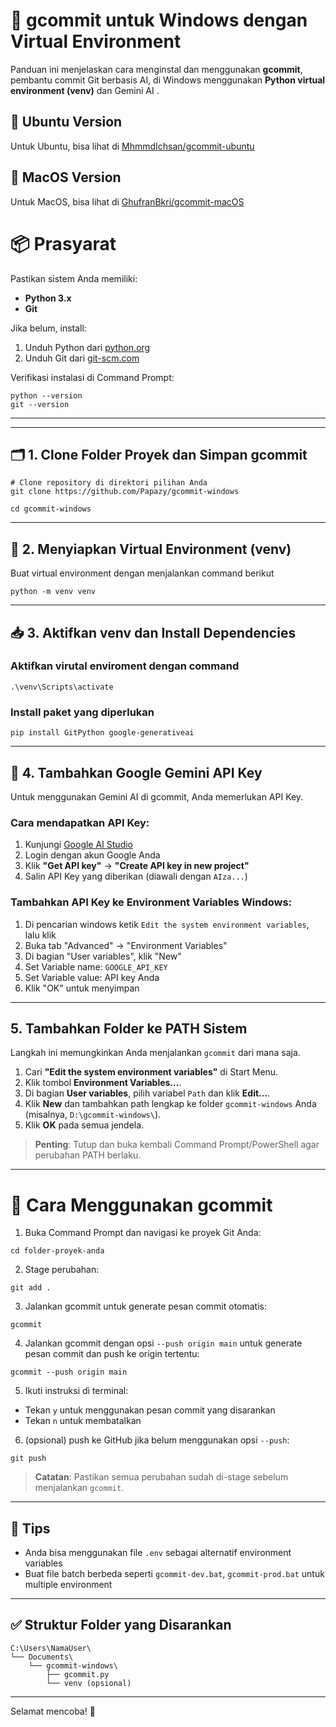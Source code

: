 # 🤖 gcommit untuk Windows dengan Virtual Environment

Panduan ini menjelaskan cara menginstal dan menggunakan **gcommit**, pembantu commit Git berbasis AI, di Windows menggunakan **Python virtual environment (venv)** dan Gemini AI .

## 🐧 Ubuntu Version

Untuk Ubuntu, bisa lihat di [MhmmdIchsan/gcommit-ubuntu](https://github.com/MhmmdIchsan/gcommit-ubuntu)

## 🍎 MacOS Version

Untuk MacOS, bisa lihat di [GhufranBkri/gcommit-macOS](https://github.com/GhufranBkri/gcommit-macOS)



# 📦 Prasyarat

Pastikan sistem Anda memiliki:

- **Python 3.x**
- **Git**

Jika belum, install:

1. Unduh Python dari [python.org](https://www.python.org/downloads/)
2. Unduh Git dari [git-scm.com](https://git-scm.com/download/windows)

Verifikasi instalasi di Command Prompt:
```batch
python --version
git --version
```

---



---

## 🗂️ 1. Clone Folder Proyek dan Simpan gcommit

```batch
# Clone repository di direktori pilihan Anda
git clone https://github.com/Papazy/gcommit-windows

cd gcommit-windows
```
---

## 🧪 2. Menyiapkan Virtual Environment (venv)

Buat virtual environment dengan menjalankan command berikut

```batch
python -m venv venv
```


---

## 📥 3. Aktifkan venv dan Install Dependencies

### Aktifkan virutal enviroment dengan command
```batch
.\venv\Scripts\activate
```

### Install paket yang diperlukan
```batch
pip install GitPython google-generativeai
```

---

## 🔐 4. Tambahkan Google Gemini API Key

Untuk menggunakan Gemini AI di gcommit, Anda memerlukan API Key.

### Cara mendapatkan API Key:
1. Kunjungi [Google AI Studio](https://ai.google.com/studio)
2. Login dengan akun Google Anda
3. Klik **"Get API key"** → **"Create API key in new project"**
4. Salin API Key yang diberikan (diawali dengan `AIza...`)

### Tambahkan API Key ke Environment Variables Windows:

1. Di pencarian windows ketik `Edit the system environment variables`, lalu klik
2. Buka tab "Advanced" → "Environment Variables"
3. Di bagian "User variables", klik "New"
4. Set Variable name: `GOOGLE_API_KEY`
5. Set Variable value: API key Anda
6. Klik "OK" untuk menyimpan

---


## 5. Tambahkan Folder ke PATH Sistem

Langkah ini memungkinkan Anda menjalankan `gcommit` dari mana saja.

1. Cari **"Edit the system environment variables"** di Start Menu.
2. Klik tombol **Environment Variables...**.
3. Di bagian **User variables**, pilih variabel `Path` dan klik **Edit...**.
4. Klik **New** dan tambahkan path lengkap ke folder `gcommit-windows` Anda (misalnya, `D:\gcommit-windows\`).
5. Klik **OK** pada semua jendela.

> **Penting**: Tutup dan buka kembali Command Prompt/PowerShell agar perubahan PATH berlaku.

---

# 🚀 Cara Menggunakan gcommit

1. Buka Command Prompt dan navigasi ke proyek Git Anda:
  ```batch
  cd folder-proyek-anda
  ```

2. Stage perubahan:
  ```batch
  git add .
  ```

3. Jalankan gcommit untuk generate pesan commit otomatis:
  ```batch
  gcommit
  ```

4. Jalankan gcommit dengan opsi `--push origin main` untuk generate pesan commit dan push ke origin tertentu:
  ```batch
  gcommit --push origin main
  ```

5. Ikuti instruksi di terminal:
  - Tekan `y` untuk menggunakan pesan commit yang disarankan
  - Tekan `n` untuk membatalkan

6. (opsional) push ke GitHub jika belum menggunakan opsi `--push`:
  ```batch
  git push
  ```

> **Catatan**: Pastikan semua perubahan sudah di-stage sebelum menjalankan `gcommit`.

---

## 🧠 Tips

- Anda bisa menggunakan file `.env` sebagai alternatif environment variables
- Buat file batch berbeda seperti `gcommit-dev.bat`, `gcommit-prod.bat` untuk multiple environment

---

## ✅ Struktur Folder yang Disarankan

```
C:\Users\NamaUser\
└── Documents\
    └── gcommit-windows\
        ├── gcommit.py
        └── venv (opsional)
```

---

Selamat mencoba! 🚀